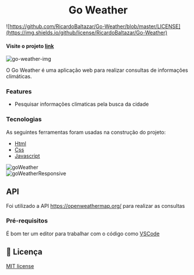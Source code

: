 <h1 align="center">Go Weather</h1>  
  
![https://github.com/RicardoBaltazar/Go-Weather/blob/master/LICENSE](https://img.shields.io/github/license/RicardoBaltazar/Go-Weather)  
  
#### Visite o projeto [link](https://ricardobaltazar.github.io/Go-Weather-javascript/)  
  
![go-weather-img](https://user-images.githubusercontent.com/56805229/89582493-1cf2ba80-d80f-11ea-815b-f8c3d9b8c534.png)  
  
O Go Weather é uma aplicação web para realizar consultas de informações climáticas.  
  
### Features

- Pesquisar informações climaticas pela busca da cidade  
  
### Tecnologias

As seguintes ferramentas foram usadas na construção do projeto:  
  
- [Html](https://developer.mozilla.org/pt-BR/docs/Web/HTML)
- [Css](https://developer.mozilla.org/pt-BR/docs/Web/CSS)
- [Javascript](https://developer.mozilla.org/pt-BR/docs/Web/JavaScript)  
    
![goWeather](https://user-images.githubusercontent.com/56805229/86041280-d04fde80-ba1b-11ea-82dd-1a4f20ccc6b3.gif)  
![goWeatherResponsive](https://user-images.githubusercontent.com/56805229/86041306-db0a7380-ba1b-11ea-818f-2f13f1ccf1d2.gif)   
  
## API  
Foi utilizado a API https://openweathermap.org/ para realizar as consultas  
  
### Pré-requisitos

É bom ter um editor para trabalhar com o código como [VSCode](https://code.visualstudio.com/) 
  
## :memo: Licença  
[MIT license](https://github.com/RicardoBaltazar/mediaDonate/blob/master/LICENSE)
